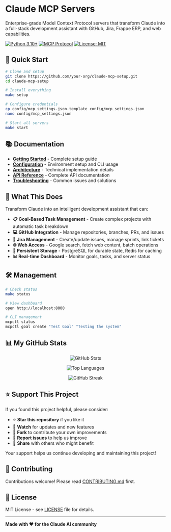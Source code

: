# Claude MCP Servers

Enterprise-grade Model Context Protocol servers that transform Claude into a full-stack development assistant with GitHub, Jira, Frappe ERP, and web capabilities.

[![Python 3.10+](https://img.shields.io/badge/python-3.10+-blue.svg)](https://www.python.org/downloads/)
[![MCP Protocol](https://img.shields.io/badge/MCP-1.0+-green.svg)](https://modelcontextprotocol.io/)
[![License: MIT](https://img.shields.io/badge/License-MIT-yellow.svg)](https://opensource.org/licenses/MIT)

## 🚀 Quick Start

```bash
# Clone and setup
git clone https://github.com/your-org/claude-mcp-setup.git
cd claude-mcp-setup

# Install everything
make setup

# Configure credentials
cp config/mcp_settings.json.template config/mcp_settings.json
nano config/mcp_settings.json

# Start all servers
make start
```

## 📚 Documentation

- **[Getting Started](GETTING_STARTED.md)** - Complete setup guide
- **[Configuration](CONFIGURATION.md)** - Environment setup and CLI usage
- **[Architecture](ARCHITECTURE.md)** - Technical implementation details
- **[API Reference](API_REFERENCE.md)** - Complete API documentation
- **[Troubleshooting](TROUBLESHOOTING.md)** - Common issues and solutions

## 🎯 What This Does

Transform Claude into an intelligent development assistant that can:

- **📋 Goal-Based Task Management** - Create complex projects with automatic task breakdown
- **💻 GitHub Integration** - Manage repositories, branches, PRs, and issues
- **🎫 Jira Management** - Create/update issues, manage sprints, link tickets
- **🌐 Web Access** - Google search, fetch web content, batch operations
- **💾 Persistent Storage** - PostgreSQL for durable state, Redis for caching
- **📊 Real-time Dashboard** - Monitor goals, tasks, and server status

## 🛠️ Management

```bash
# Check status
make status

# View dashboard
open http://localhost:8000

# CLI management
mcpctl status
mcpctl goal create "Test Goal" "Testing the system"
```

## 📊 My GitHub Stats

<div align="center">

![GitHub Stats](https://github-readme-stats.vercel.app/api?username=souravs72&show_icons=true&theme=dark&hide_border=true&count_private=true)

![Top Languages](https://github-readme-stats.vercel.app/api/top-langs/?username=souravs72&layout=compact&theme=dark&hide_border=true&count_private=true)

![GitHub Streak](https://github-readme-streak-stats.herokuapp.com/?user=souravs72&theme=dark&hide_border=true)

</div>

## ⭐ Support This Project

If you found this project helpful, please consider:

- ⭐ **Star this repository** if you like it
- 👀 **Watch** for updates and new features
- 🍴 **Fork** to contribute your own improvements
- 🐛 **Report issues** to help us improve
- 💬 **Share** with others who might benefit

Your support helps us continue developing and maintaining this project!

## 🤝 Contributing

Contributions welcome! Please read [CONTRIBUTING.md](CONTRIBUTING.md) first.

## 📜 License

MIT License - see [LICENSE](LICENSE) file for details.

---

**Made with ❤️ for the Claude AI community**
